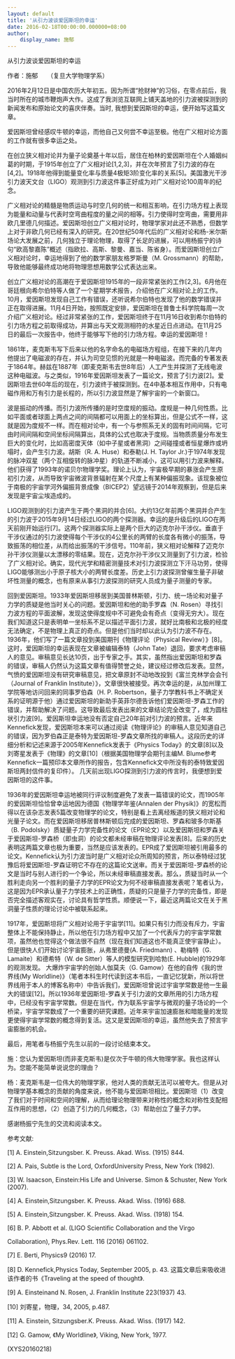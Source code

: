 ```yaml
---
layout: default
title: '从引力波谈爱因斯坦的幸运'
date: 2016-02-18T00:00:00.000000+08:00
author:
    display_name: 施郁
---
```


从引力波谈爱因斯坦的幸运

作者：施郁　　（复旦大学物理学系）

2016年2月12日是中国农历大年初五。因为所谓“抢财神”的习俗，在零点前后，我当时所在的城市鞭炮声大作。这成了我浏览互联网上铺天盖地的引力波被探测到的新闻发布和原始论文的喜庆伴奏。当时, 我想到爱因斯坦的幸运，便开始写这篇文章。

爱因斯坦曾经感叹牛顿的幸运，而他自己又何尝不幸运至极。他在广义相对论方面的工作就有很多幸运之处。

在创立狭义相对论并为量子论奠基十年以后，居住在柏林的爱因斯坦在个人婚姻纠葛的时期，于1915年创立了广义相对论[1,2,3]，并在次年预言了引力波的存在[4,2]。1918年他得到能量变化率与质量4极矩3阶变化率的关系[5]。美国激光干涉引力波天文台（LIGO）观测到引力波这件事正好成为对广义相对论100周年的纪念。

广义相对论的精髓是物质运动与时空几何的统一和相互影响，在引力场方程上表现为能量和动量与代表时空弯曲程度的量之间的相等。引力使得时空弯曲，需要用非欧几里德几何描述。爱因斯坦创立广义相对论时，物理学家对此还不熟悉，但数学上对于非欧几何已经有深入的研究。在20世纪50年代后的广义相对论和杨-米尔斯场论大发展之前，几何独立于理论物理，取得了长足的进展，可以用杨振宁的诗句“欧高黎嘉陈”概述（指欧拉、高斯、黎曼、嘉当、陈省身）。而爱因斯坦创立广义相对论时，幸运地得到了他的数学家朋友格罗斯曼（M. Grossmann）的帮助，导致他能够最终成功地将物理思想用数学公式表达出来。

创立广义相对论的高潮在于爱因斯坦1915年的一段非常紧张的工作[2,3]。6月他在哥廷根向希尔伯特等人做了一个星期学术报告，介绍他在广义相对论上的工作。10月，爱因斯坦发现自己工作有错误，还听说希尔伯特也发现了他的数学错误并正在取得进展。11月4日开始，按照既定安排，爱因斯坦在普鲁士科学院每周一次介绍广义相对论。经过非常紧张的工作，爱因斯坦终于在11月16日收到希尔伯特的引力场方程之前取得成功，并算出与天文观测相符的水星近日点进动。在11月25日的最后一次报告中，他终于能够写下他的引力场方程。幸运的爱因斯坦！

1861年，麦克斯韦写下后来以他的名字命名的电磁场方程组，在接下来的几年内他提出了电磁波的存在，并认为司空见惯的光就是一种电磁波。而完备的专著发表于1864年。赫兹在1887年（即麦克斯韦去世8年后）人工产生并探测了无线电波这种电磁波。与之类似，1916年爱因斯坦发表了一篇论文，预言了引力波[2]。爱因斯坦去世60年后的现在，引力波终于被探测到。在4中基本相互作用中，只有电磁作用和万有引力是长程的，所以引力波显然是了解宇宙的一个新窗口。

波是振动的传播。而引力波所传播的是时空度规的振动。度规是一种几何性质。比如平面或者球面上两点之间的间隔都可以用面上的坐标算出，但是公式不一样，这就是因为度规不一样。而在相对论中，有一个与参照系无关的固有时间间隔，它可由时间间隔和空间坐标间隔算出，具体的公式也取决于度规。当物质质量分布发生巨大的变化时，比如高密度天体（如中子星或者黑洞）之间碰撞或者恒星爆炸或坍塌时，会产生引力波。胡斯（R. A. Huse）和泰勒(J. H. Taylor Jr.)于1974年发现的脉冲双星（两个互相旋转的脉冲星）的轨道不断减小，这可以用引力波来解释。他们获得了1993年的诺贝尔物理学奖。理论上认为，宇宙极早期的暴涨会产生原初引力波，从而导致宇宙微波背景辐射在某个尺度上有某种偏振现象。该现象被位于南极的宇宙学河外偏振背景成像（BICEP2）望远镜于2014年观察到，但是后来发现是宇宙尘埃造成的。

LIGO观测到的引力波产生于两个黑洞的并合[6]。大约13亿年前两个黑洞并合产生的引力波于2015年9月14日经过LIGO的两个探测器。幸运的是升级后的LIGO在两天前刚开始运行[7]。这两个探测器实际上是两个巨大的迈克尔孙干涉仪。垂直于干涉仪通过的引力波使得每个干涉仪的4公里长的两臂的长度各有微小的振荡，导致振荡的相位差，从而给出振荡的干涉信号。110年前，狭义相对论解释了迈克尔孙干涉仪测量以太漂移的零结果。现在，迈克尔孙干涉仪又测量到了引力波，检验了广义相对论。确实，现代光学和精密测量技术对引力波探测立下汗马功劳，使得LIGO能够测出小于原子核大小的两臂长度差。历史上引力波探测曾催生量子非破坏性测量的概念，也有原来从事引力波探测的研究人员成为量子测量的专家。

回到爱因斯坦。1933年爱因斯坦移居到美国普林斯顿，引力、统一场论和对量子力学的质疑是他当时关心的问题。爱因斯坦和他的助手罗森（N. Rosen）寻找引力波方程的平面波解，发现这使得度规中不可避免会有奇点（变得无穷大）。现在我们知道这只是表明单一坐标系不足以描述平面引力波，就好比南极和北极的经度无法确定，不是物理上真正的奇点。但是他们当时却以此认为引力波不存在。1936年，他们写了一篇文章投到美国期刊《物理评论（Physical Review）》[8]。这时，爱因斯坦的幸运表现在文章被编辑泰特（John Tate）退回，要求考虑审稿人的意见。审稿意见长达10页，出于专家之手。其实，虽然指出爱因斯坦和罗森的错误，审稿人仍然认为这篇文章有值得赞誉之处，建议经过修改后发表。显然，气愤的爱因斯坦没有研究审稿意见，把文章原封不动地改投到《富兰克林学会会刊（Journal of Franklin Institute）》，文章很快被接受。再次幸运的是，从加州理工学院等地访问回来的同事罗伯森（H. P. Robertson，量子力学教科书上不确定关系的证明源于他）通过爱因斯坦的新助手英菲尔德告诉他们爱因斯坦-罗森工作的错误，并帮助解决了问题。这导致最后发表出来的文章结论完全改变了，成为圆柱状引力波[9]。爱因斯坦幸运地没有否定自己20年前对引力波的预言。近年来Kennefick发现，爱因斯坦本来可以通过阅读《物理评论》的审稿人意见知道自己的错误，因为罗伯森正是泰特为爱因斯坦-罗森文章所找的审稿人。这段历史的详细分析和记述来源于2005年Kennefick发表于《Physics Today》的文章[8]以及刘寄星发表于《物理》的文章[10]（根据美国物理学会期刊主编M. Blume参考Kennefick一篇预印本文章所作的报告，包含Kennefick文中所没有的泰特致爱因斯坦两封信件的复印件）。 几天前出现LIGO探测到引力波的传言时，我便想到爱因斯坦的这件事。

1936年的爱因斯坦幸运地被同行评议制度避免了发表一篇错误的论文，而1905年的爱因斯坦恰恰曾幸运地因为德国《物理学年鉴(Annalen der Physik)》的宽松而得以在该杂志发表5篇改变物理学的论文，特别是看上去离经叛道的狭义相对论和光量子论文。而在爱因斯坦移居普林斯顿后完成的爱因斯坦、罗森和玻多尔斯基（B. Podolsky）质疑量子力学完备性的论文（EPR论文）以及爱因斯坦和罗森关于爱因斯坦-罗森桥（即虫洞）的论文都未经审稿在物理评论发表[8]。后来的历史表明这两篇文章也极为重要，当然是应该发表的。EPR成了爱因斯坦被引用最多的论文。Kennefick认为引力波当时是广义相对论众所周知的预言，所以泰特经过犹豫后将爱因斯坦-罗森证明它不存在的这篇论文送审。而关于爱因斯坦-罗森桥的论文是当时与别人进行的一个争论，所以未经审稿直接发表。那么，质疑当时从一个胜利走向另一个胜利的量子力学的EPR论文为何不经审稿直接发表呢？笔者认为，这是因为EPR承认量子力学技术上的正确性，质疑的只是量子力学的完备性，即是否完全描述客观实在，讨论具有哲学性质。顺便说一下，最近这两篇论文在关于黑洞量子性质的理论讨论中被联系起来。

1917年，爱因斯坦将广义相对论用于宇宙学[11]。如果只有引力而没有斥力，宇宙整体上不能保持静止，所以他在引力场方程中又加了一个代表斥力的宇宙学常数项，虽然他也觉得这个做法很不自然（现在我们知道这也不能真正使宇宙静止）。但是很快人们开始讨论宇宙膨胀，从弗里德曼(A. Friedmann) 、勒梅特（G. Lamaite）和德希特（W. de Sitter）等人的模型研究到哈勃(E. Hubble)的1929年的观测发现。 大爆炸宇宙学的创始人伽莫夫（G. Gamow）在他的自传《我的世界线(My Worldline)》（笔者本科生时代读到这本书后，一直记忆犹新，所以将世界线用于本人的博客名称中）中告诉我们，爱因斯坦曾说过宇宙学常数是他一生最大的错误[12]。所以1936年爱因斯坦-罗森关于引力波的文章所用的引力场方程中，已经没有宇宙学常数。但是在当代，作为联系宇宙学与微观的量子场论的一个桥梁，宇宙学常数成了一个重要的研究课题。近年来宇宙加速膨胀和暗能量的发现更使得宇宙学常数的概念得到复活。这又是爱因斯坦的幸运，虽然他失去了预言宇宙膨胀的机会。

最后，用笔者与杨振宁先生以前的一段讨论结束本文。

施：您认为爱因斯坦(而非麦克斯韦)是仅次于牛顿的伟大物理学家。我也这样认为。您能不能简单说说您的理由？

杨：麦克斯韦是一位伟大的物理学家，他对人类的贡献无法可以被夸大。但是从对物理学基本概念的贡献的角度来说，他不能与爱因斯坦相比。爱因斯坦（1）改变了我们对于时间和空间的理解，从而给理论物理带来对称性的概念和对称性支配相互作用的思想，（2）创造了引力的几何概念，（3）帮助创立了量子力学。

感谢杨振宁先生的交流和阅读本文。

参考文献:

[1] A. Einstein,Sitzungsber. K. Preuss. Akad. Wiss. (1915) 844.

[2] A. Pais, Subtle is the Lord, OxfordUniversity Press, New York (1982).

[3] W. Isaacson, Einstein:His Life and Universe. Simon & Schuster, New York (2007).

[4] A. Einstein,Sitzungsber. K. Preuss. Akad. Wiss. (1916) 688.

[5] A. Einstein,Sitzungsber. K. Preuss. Akad. Wiss. (1918) 154.

[6] B. P. Abbott et al. (LIGO Scientific Collaboration and the Virgo

Collaboration), Phys.Rev. Lett. 116 (2016) 061102.

[7] E. Berti, Physics9 (2016) 17.

[8] D. Kennefick,Physics Today, September 2005, p. 43. 这篇文章后来吸收进该作者的书《Traveling at the speed of thought》.

[9] A. Einsteinand N. Rosen, J. Franklin Institute 223(1937) 43.

[10] 刘寄星，物理，34, 2005, p.487.

[11] A. Einstein, Sitzungsber.K. Preuss. Akad. Wiss. (1917) 142.

[12] G. Gamow, 《My Worldline》, Viking, New York, 1977.

(XYS20160218)

